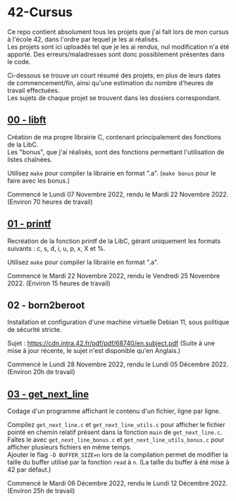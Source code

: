 # 42-Cursus

Ce repo contient absolument tous les projets que j'ai fait lors de mon cursus à l'école 42, dans l'ordre par lequel je les ai réalisés.  
Les projets sont ici uploadés tel que je les ai rendus, nul modification n'a été apporté. Des erreurs/maladresses sont donc possiblement présentes dans le code.

Ci-dessous se trouve un court résumé des projets, en plus de leurs dates de commencement/fin, ainsi qu'une estimation du nombre d'heures de travail effectuées.  
Les sujets de chaque projet se trouvent dans les dossiers correspondant.

## [00 - libft](https://github.com/Alexioos95/42-Cursus/tree/main/00%20-%20libft)

Création de ma propre librairie C, contenant principalement des fonctions de la LibC.  
Les "bonus", que j'ai réalisés, sont des fonctions permettant l'utilisation de listes chaînées.

Utilisez ```make``` pour compiler la librairie en format ".a". (```make bonus``` pour le faire avec les bonus.)

Commencé le Lundi 07 Novembre 2022, rendu le Mardi 22 Novembre 2022. (Environ 70 heures de travail)

## [01 - printf](https://github.com/Alexioos95/42-Cursus/tree/main/01%20-%20printf)

Recréation de la fonction printf de la LibC, gérant uniquement les formats suivants : c, s, d, i, u, p, x, X et %.

Utilisez ```make``` pour compiler la librairie en format ".a".

Commencé le Mardi 22 Novembre 2022, rendu le Vendredi 25 Novembre 2022. (Environ 15 heures de travail)

## 02 - born2beroot

Installation et configuration d'une machine virtuelle Debian 11, sous politique de sécurité stricte.

Sujet : https://cdn.intra.42.fr/pdf/pdf/68740/en.subject.pdf (Suite à une mise à jour récente, le sujet n'est disponible qu'en Anglais.)

Commencé le Lundi 28 Novembre 2022, rendu le Lundi 05 Décembre 2022. (Environ 20h de travail)

## [03 - get_next_line](https://github.com/Alexioos95/42-Cursus/tree/main/03%20-%20get_next_line)

Codage d'un programme affichant le contenu d'un fichier, ligne par ligne.

Compilez ```get_next_line.c``` et ```get_next_line_utils.c``` pour afficher le fichier pointé en chemin relatif présent dans la fonction ```main``` de ```get_next_line.c```.  
Faîtes le avec ```get_next_line_bonus.c``` et ```get_next_line_utils_bonus.c``` pour afficher plusieurs fichiers en même temps.  
Ajouter le flag ```-D BUFFER_SIZE=n``` lors de la compilation permet de modifier la taille du buffer utilisé par la fonction ```read``` à ```n```. (La taille du buffer à été mise à 42 par défaut.)

Commencé le Mardi 06 Décembre 2022, rendu le Lundi 12 Décembre 2022. (Environ 25h de travail)
